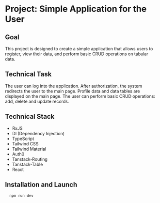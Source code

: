 # Project: Simple Application for the User

## Goal
This project is designed to create a simple application that allows users to register, view their data, and perform basic CRUD operations on tabular data.

## Technical Task
The user can log into the application. After authorization, the system redirects the user to the main page. Profile data and data tables are displayed on the main page. The user can perform basic CRUD operations: add, delete and update records.

## Technical Stack
- RxJS
- DI (Dependency Injection)
- TypeScript
- Tailwind CSS
- Tailwind Material
- Auth0
- Tanstack-Routing
- Tanstack-Table
- React


## Installation and Launch
```http
  npm run dev
```
